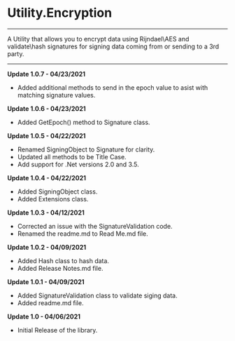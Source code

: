 # Utility.Encryption
***
A Utility that allows you to encrypt data using Rijndael\AES and validate\hash signatures for signing data coming from or sending to a 3rd party.

***

**Update 1.0.7 - 04/23/2021**
* Added additional methods to send in the epoch value to asist with matching signature values.

**Update 1.0.6 - 04/23/2021**
* Added GetEpoch() method to Signature class.

**Update 1.0.5 - 04/22/2021**
* Renamed SigningObject to Signature for clarity.
* Updated all methods to be Title Case.
* Add support for .Net versions 2.0 and 3.5.

**Update 1.0.4 - 04/22/2021**
* Added SigningObject class.
* Added Extensions class.

**Update 1.0.3 - 04/12/2021**
* Corrected an issue with the SignatureValidation code.
* Renamed the readme.md to Read Me.md file.

**Update 1.0.2 - 04/09/2021**
* Added Hash class to hash data.
* Added Release Notes.md file.

**Update 1.0.1 - 04/09/2021**
* Added SignatureValidation class to validate siging data.
* Added readme.md file.

**Update 1.0 - 04/06/2021**
* Initial Release of the library.